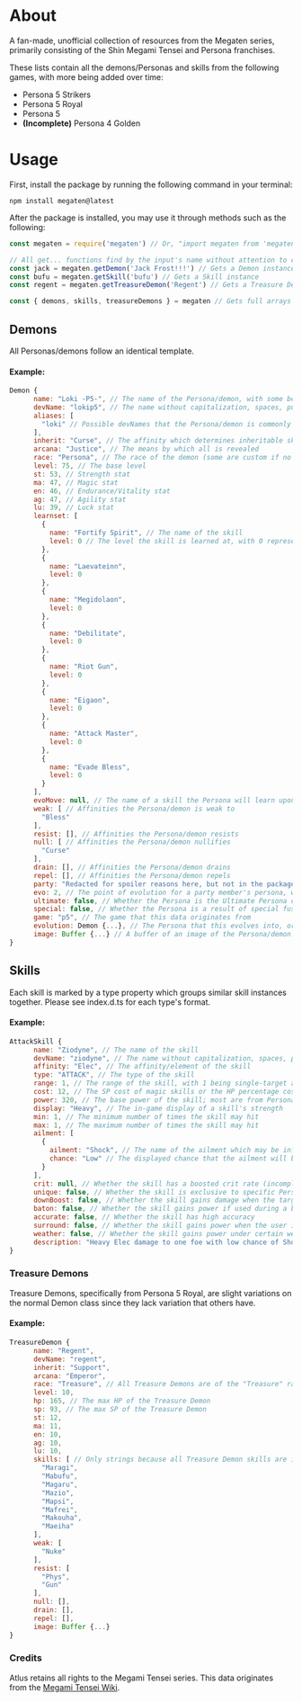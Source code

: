 # About
A fan-made, unofficial collection of resources from the Megaten series, primarily consisting of the Shin Megami Tensei and Persona franchises.

These lists contain all the demons/Personas and skills from the following games, with more being added over time:
* Persona 5 Strikers
* Persona 5 Royal
* Persona 5
* **(Incomplete)** Persona 4 Golden

# Usage
First, install the package by running the following command in your terminal:
```
npm install megaten@latest
```

After the package is installed, you may use it through methods such as the following:
```javascript
const megaten = require('megaten') // Or, "import megaten from 'megaten'" in es6

// All get... functions find by the input's name without attention to capitalization, spaces, punctuation, etc.
const jack = megaten.getDemon('Jack Frost!!!') // Gets a Demon instance
const bufu = megaten.getSkill('bufu') // Gets a Skill instance
const regent = megaten.getTreasureDemon('Regent') // Gets a Treasure Demon instance

const { demons, skills, treasureDemons } = megaten // Gets full arrays of the respective data instances
```

## Demons
All Personas/demons follow an identical template.

#### Example:
```javascript
Demon {
      name: "Loki -P5-", // The name of the Persona/demon, with some being named after unique variants in specific games
      devName: "lokip5", // The name without capitalization, spaces, punctuation, accents, etc.
      aliases: [
        "loki" // Possible devNames that the Persona/demon is commonly referred to
      ],
      inherit: "Curse", // The affinity which determines inheritable skills
      arcana: "Justice", // The means by which all is revealed
      race: "Persona", // The race of the demon (some are custom if no prior SMT appearances)
      level: 75, // The base level
      st: 53, // Strength stat
      ma: 47, // Magic stat
      en: 46, // Endurance/Vitality stat
      ag: 47, // Agility stat
      lu: 39, // Luck stat
      learnset: [
        {
          name: "Fortify Spirit", // The name of the skill
          level: 0 // The level the skill is learned at, with 0 representing innate
        },
        {
          name: "Laevateinn",
          level: 0
        },
        {
          name: "Megidolaon",
          level: 0
        },
        {
          name: "Debilitate",
          level: 0
        },
        {
          name: "Riot Gun",
          level: 0
        },
        {
          name: "Eigaon",
          level: 0
        },
        {
          name: "Attack Master",
          level: 0
        },
        {
          name: "Evade Bless",
          level: 0
        }
      ],
      evoMove: null, // The name of a skill the Persona will learn upon evolving, or null if none
      weak: [ // Affinities the Persona/demon is weak to
        "Bless"
      ],
      resist: [], // Affinities the Persona/demon resists
      null: [ // Affinities the Persona/demon nullifies
        "Curse"
      ],
      drain: [], // Affinities the Persona/demon drains
      repel: [], // Affinities the Persona/demon repels
      party: "Redacted for spoiler reasons here, but not in the package", // The name of the party member who the Persona belongs to, or null if non-party
      evo: 2, // The point of evolution for a party member's persona, with 1 being base, 2 being second awakening, and 3 being third awakening, or null if non-party
      ultimate: false, // Whether the Persona is the Ultimate Persona of its arcana in the game this data is based on
      special: false, // Whether the Persona is a result of special fusions (incomplete)
      game: "p5", // The game that this data originates from
      evolution: Demon {...}, // The Persona that this evolves into, or null if none (getter)
      image: Buffer {...} // A buffer of an image of the Persona/demon (getter)
}
```

## Skills
Each skill is marked by a type property which groups similar skill instances together.  Please see index.d.ts for each type's format.

#### Example:
```javascript
AttackSkill {
      name: "Ziodyne", // The name of the skill
      devName: "ziodyne", // The name without capitalization, spaces, punctuation, accents, etc.
      affinity: "Elec", // The affinity/element of the skill
      type: "ATTACK", // The type of the skill
      range: 1, // The range of the skill, with 1 being single-target and 0 being party-wide
      cost: 12, // The SP cost of magic skills or the HP percentage cost of physical skills
      power: 320, // The base power of the skill; most are from Persona 4 Golden, with other skills' damage being assumed based off comparisons with known skills
      display: "Heavy", // The in-game display of a skill's strength
      min: 1, // The minimum number of times the skill may hit
      max: 1, // The maximum number of times the skill may hit
      ailment: [
        {
          ailment: "Shock", // The name of the ailment which may be inflicted
          chance: "Low" // The displayed chance that the ailment will be inflicted
        }
      ],
      crit: null, // Whether the skill has a boosted crit rate (incomplete)
      unique: false, // Whether the skill is exclusive to specific Personas/demons who learn it
      downBoost: false, // Whether the skill gains damage when the target is down
      baton: false, // Whether the skill gains power if used during a baton pass
      accurate: false, // Whether the skill has high accuracy
      surround: false, // Whether the skill gains power when the user is surrounded
      weather: false, // Whether the skill gains power under certain weather conditions
      description: "Heavy Elec damage to one foe with low chance of Shock." // The skill's description similar to the games (getter)
}
```

### Treasure Demons
Treasure Demons, specifically from Persona 5 Royal, are slight variations on the normal Demon class since they lack variation that others have.

#### Example:
```javascript
TreasureDemon {
      name: "Regent",
      devName: "regent",
      inherit: "Support",
      arcana: "Emperor",
      race: "Treasure", // All Treasure Demons are of the "Treasure" race
      level: 10,
      hp: 165, // The max HP of the Treasure Demon
      sp: 93, // The max SP of the Treasure Demon
      st: 12,
      ma: 11,
      en: 10,
      ag: 10,
      lu: 10,
      skills: [ // Only strings because all Treasure Demon skills are innate
        "Maragi",
        "Mabufu",
        "Magaru",
        "Mazio",
        "Mapsi",
        "Mafrei",
        "Makouha",
        "Maeiha"
      ],
      weak: [
        "Nuke"
      ],
      resist: [
        "Phys",
        "Gun"
      ],
      null: [],
      drain: [],
      repel: [],
      image: Buffer {...}
}
```

### Credits
Atlus retains all rights to the Megami Tensei series.  This data originates from the [Megami Tensei Wiki](https://megamitensei.fandom.com/wiki/Megami_Tensei_Wiki).
